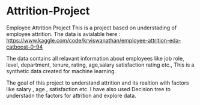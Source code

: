 # Attrition-Project
Employee Attrition Project
This is a project based on understading of employee attrition. The data is avialable here : https://www.kaggle.com/code/krviswanathan/employee-attrition-eda-catboost-0-94

The data contains all relavant information about employees like job role, level, department, tenure, rating, age,salary satisfaction rating etc.,
This is a synthetic data created for machine learning.

The goal of this project to understand attrition and its realtion with factors like salary , age , satisfaction etc.
I have also used Decision tree to understadn the factors for attrition and explore data.


